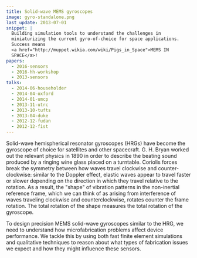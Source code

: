 ```yaml
---
title: Solid-wave MEMS gyroscopes
image: gyro-standalone.png
last_update: 2013-07-01
snippet: |
  Building simulation tools to understand the challenges in
  miniaturizing the current gyro-of-choice for space applications.
  Success means
  <a href="http://muppet.wikia.com/wiki/Pigs_in_Space">MEMS IN
  SPACE</a>!
papers:
  - 2016-sensors
  - 2016-hh-workshop
  - 2013-sensors
talks:
  - 2014-06-householder
  - 2014-04-oxford
  - 2014-01-umcp
  - 2013-11-utrc
  - 2013-10-tufts
  - 2013-04-duke
  - 2012-12-fudan
  - 2012-12-fist
---
```


Solid-wave hemispherical resonator gyroscopes (HRGs) have become the
gyroscope of choice for satellites and other spacecraft.  G. H. Bryan
worked out the relevant physics in 1890 in order to describe the
beating sound produced by a ringing wine glass placed on a turntable.
Coriolis forces break the symmetry between how waves travel clockwise
and counter-clockwise: similar to the Doppler effect, elastic waves
appear to travel faster or slower depending on the direction in which
they travel relative to the rotation.  As a result, the "shape" of
vibration patterns in the non-inertial reference frame, which we can
think of as arising from interference of waves traveling clockwise and
counterclockwise, rotates counter the frame rotation.  The total
rotation of the shape measures the total rotation of the gyroscope.

To design precision MEMS solid-wave gyroscopes similar to the HRG, we
need to understand how microfabrication problems affect device
performance.  We tackle this by using both fast finite element
simulations and qualitative techniques to reason about what types of
fabrication issues we expect and how they might influence these
sensors.
